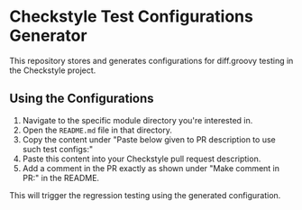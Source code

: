 # Checkstyle Test Configurations Generator

This repository stores and generates configurations for diff.groovy testing in the Checkstyle project.

## Using the Configurations

1. Navigate to the specific module directory you're interested in.
2. Open the `README.md` file in that directory.
3. Copy the content under "Paste below given to PR description to use such test configs:"
4. Paste this content into your Checkstyle pull request description.
5. Add a comment in the PR exactly as shown under "Make comment in PR:" in the README.

This will trigger the regression testing using the generated configuration.